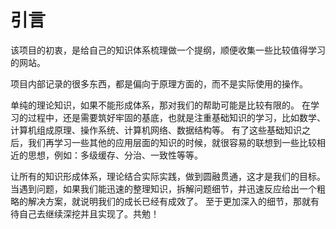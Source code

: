 引言
==


该项目的初衷，是给自己的知识体系梳理做一个提纲，顺便收集一些比较值得学习的网站。

项目内部记录的很多东西，都是偏向于原理方面的，而不是实际使用的操作。

单纯的理论知识，如果不能形成体系，那对我们的帮助可能是比较有限的。
在学习的过程中，还是需要筑好牢固的基底，也就是注重基础知识的学习，比如数学、计算机组成原理、操作系统、计算机网络、数据结构等。
有了这些基础知识之后，我们再学习一些其他的应用层面的知识的时候，就很容易的联想到一些比较相近的思想，例如：多级缓存、分治、一致性等等。

让所有的知识形成体系，理论结合实际实践，做到圆融贯通，这才是我们的目标。
当遇到问题，如果我们能迅速的整理知识，拆解问题细节，并迅速反应给出一个粗略的解决方案，就说明我们的成长已经有成效了。
至于更加深入的细节，那就有待自己去继续深挖并且实现了。共勉！



